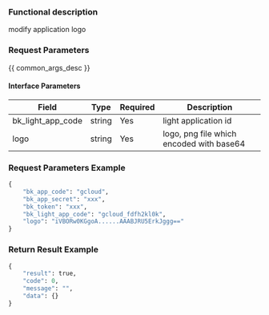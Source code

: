 ### Functional description

modify application logo

### Request Parameters

{{ common_args_desc }}

#### Interface Parameters

| Field      |  Type      | Required   |  Description      |
|-----------|------------|--------|------------|
| bk_light_app_code |  string  | Yes     | light application id |
| logo              |  string  | Yes     | logo, png file which encoded with base64 |

### Request Parameters Example

```python
{
    "bk_app_code": "gcloud",
    "bk_app_secret": "xxx",
    "bk_token": "xxx",
    "bk_light_app_code": "gcloud_fdfh2kl0k",
    "logo": "iVBORw0KGgoA......AAABJRU5ErkJggg=="
}
```

### Return Result Example

```python
{
    "result": true,
    "code": 0,
    "message": "",
    "data": {}
}
```
